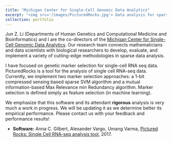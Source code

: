 ```yaml
---
title: "Michigan Center for Single-Cell Genomic Data Analytics"
excerpt: "<img src='/images/PicturedRocks.jpg'> Data analysis for sparsely sampled data, with applications to single-cell RNA seq data"
collection: portfolio
---
```


Jun Z. Li (Departments of Human Genetics and Computational Medicine and Bioinformatics) and I are the co-directors of the [Michigan Center for Single-Cell Genomic Data Analytics](http://midas.umich.edu/research/health/single-cell/). Our research team connects mathematicians and data scientists with biological researchers to develop, evaluate, and implement a variety of cutting-edge methodologies in sparse data analysis.

I have focused on genetic marker selection for single-cell RNA seq data. PicturedRocks is a tool for the analysis of single cell RNA-seq data. Currently, we implement two marker selection approaches: a 1-bit compressed sensing based sparse SVM algorithm and a mutual information-based Max Relevance min Redundancy algorithm. Marker selection is defined simply as feature selection (in machine learning).

We emphasize that this software and its attendant __rigorous__ analysis is very much a work in progress. We will be updating it as we determine better its empirical performance. Please contact us with your feedback and performance results!

- __Software:__ Anna C. Gilbert, Alexander Vargo, Umang Varma, [Pictured Rocks: Single Cell RNA-seq analysis tool](https://picturedrocks.github.io/), 2017.

